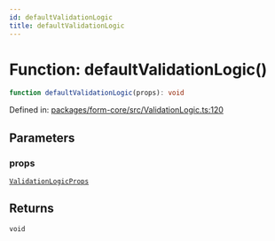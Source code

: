 ```yaml
---
id: defaultValidationLogic
title: defaultValidationLogic
---
```


<!-- DO NOT EDIT: this page is autogenerated from the type comments -->

# Function: defaultValidationLogic()

```ts
function defaultValidationLogic(props): void
```

Defined in: [packages/form-core/src/ValidationLogic.ts:120](https://github.com/ws-rush/form/blob/main/packages/form-core/src/ValidationLogic.ts#L120)

## Parameters

### props

[`ValidationLogicProps`](../../interfaces/validationlogicprops.md)

## Returns

`void`
